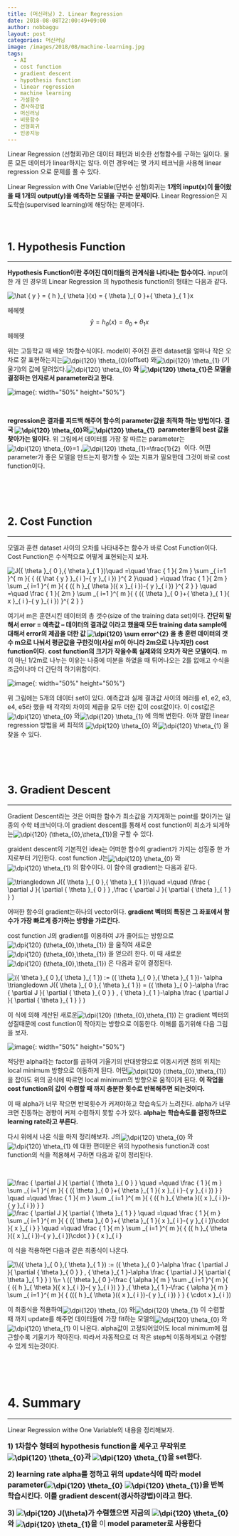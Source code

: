 ```yaml
---
title: (머신러닝) 2. Linear Regression
date: 2018-08-08T22:00:49+09:00
author: nobbaggu
layout: post
categories: 머신러닝
image: /images/2018/08/machine-learning.jpg
tags:
  - AI
  - cost function
  - gradient descent
  - hypothesis function
  - linear regression
  - machine learning
  - 가설함수
  - 경사하강법
  - 머신러닝
  - 비용함수
  - 선형회귀
  - 인공지능
---
```

Linear Regression (선형회귀)은 데이터 패턴과 비슷한 선형함수를 구하는 일이다. 물론 모든 데이터가 linear하지는 않다. 이런 경우에는 몇 가지 테크닉을 사용해 linear regression 으로 문제를 풀 수 있다.

Linear Regression with One Variable(단변수 선형)회귀는 **1개의 input(x)이 들어왔을 때 1개의 output(y)을 예측하는 모델을 구하는 문제이다**. Linear Regression은 지도학습(supervised learning)에 해당하는 문제이다.

&nbsp;

# <span style="font-size: 18pt;"><strong>1. Hypothesis Function</strong></span>

* * *

**Hypothesis Function이란 주어진 데이터들의 관계식을 나타내는 함수이다.** input이 한 개 인 경우의 Linear Regression 의 hypothesis function의 형태는 다음과 같다.

<img src="https://latex.codecogs.com/gif.latex?\hat&space;{&space;y&space;}&space;=&space;{&space;h&space;}_{&space;\theta&space;}(x)&space;=&space;{&space;\theta&space;}_{&space;0&space;}+{&space;\theta&space;}_{&space;1&space;}x" alt="\hat { y } = { h }_{ \theta }(x) = { \theta }_{ 0 }+{ \theta }_{ 1 }x" align="absmiddle" /> 

헤헤헷 $$ \hat { y } = { h }_{ \theta }(x) = { \theta }_{ 0 }+{ \theta }_{ 1 }x $$ 헤헤헷

위는 고등학교 때 배운 1차함수식이다. model이 주어진 훈련 dataset을 얼마나 작은 오차로 잘 표현하는지는<img src="https://latex.codecogs.com/gif.latex?\dpi{120}&space;\theta_{0}" alt="\dpi{120} \theta_{0}" align="absmiddle" />(offset) 와<img src="https://latex.codecogs.com/gif.latex?\dpi{120}&space;\theta_{1}" alt="\dpi{120} \theta_{1}" align="absmiddle" /> (기울기)의 값에 달려있다.<img src="https://latex.codecogs.com/gif.latex?\dpi{120}&space;\theta_{0}" alt="\dpi{120} \theta_{0}" align="absmiddle" /> **와 <img src="https://latex.codecogs.com/gif.latex?\dpi{120}&space;\theta_{1}" alt="\dpi{120} \theta_{1}" align="absmiddle" />은 모델을 결정하는 인자로서 parameter라고 한다**.

![image](/images/2018/08/1.png){: width="50%" height="50%"}

&nbsp;

**regression은 결과를 피드백 해주어 함수의 parameter값을 최적화 하는 방법이다. 결국 <img src="https://latex.codecogs.com/gif.latex?\dpi{120}&space;\theta_{0}" alt="\dpi{120} \theta_{0}" align="absmiddle" />와<img src="https://latex.codecogs.com/gif.latex?\dpi{120}&space;\theta_{1}" alt="\dpi{120} \theta_{1}" align="absmiddle" />  parameter들의 best 값을 찾아가는 일이다**. 위 그림에서 데이터를 가장 잘 따르는 parameter는<img src="https://latex.codecogs.com/gif.latex?\dpi{120}&space;\theta_{0}=1" alt="\dpi{120} \theta_{0}=1" align="absmiddle" /> ,<img src="https://latex.codecogs.com/gif.latex?\dpi{120}&space;\theta_{1}=\frac{1}{2}" alt="\dpi{120} \theta_{1}=\frac{1}{2}" align="absmiddle" />  이다. 어떤 parameter가 좋은 모델을 만드는지 평가할 수 있는 지표가 필요한데 그것이 바로 cost function이다.

&nbsp;

&nbsp;

# <span style="font-size: 18pt;"><strong>2. Cost Function</strong></span>

* * *

모델과 훈련 dataset 사이의 오차를 나타내주는 함수가 바로 Cost Function이다. Cost Function은 수식적으로 어떻게 표현되는지 보자.

<img src="https://latex.codecogs.com/gif.latex?J({&space;\theta&space;}_{&space;0&space;},{&space;\theta&space;}_{&space;1&space;})\quad&space;=\quad&space;\frac&space;{&space;1&space;}{&space;2m&space;}&space;\sum&space;_{&space;i=1&space;}^{&space;m&space;}{&space;{&space;({&space;\hat&space;{&space;y&space;}&space;}_{&space;i&space;}-{&space;y&space;}_{&space;i&space;})&space;}^{&space;2&space;}\quad&space;}&space;=\quad&space;\frac&space;{&space;1&space;}{&space;2m&space;}&space;\sum&space;_{&space;i=1&space;}^{&space;m&space;}{&space;{&space;({&space;h&space;}_{&space;\theta&space;}({&space;x&space;}_{&space;i&space;})-{&space;y&space;}_{&space;i&space;})&space;}^{&space;2&space;}&space;}&space;\quad&space;=\quad&space;\frac&space;{&space;1&space;}{&space;2m&space;}&space;\sum&space;_{&space;i=1&space;}^{&space;m&space;}{&space;{&space;({&space;\theta&space;}_{&space;0&space;}+{&space;\theta&space;}_{&space;1&space;}{&space;x&space;}_{&space;i&space;}-{&space;y&space;}_{&space;i&space;})&space;}^{&space;2&space;}&space;}" alt="J({ \theta }_{ 0 },{ \theta }_{ 1 })\quad =\quad \frac { 1 }{ 2m } \sum _{ i=1 }^{ m }{ { ({ \hat { y } }_{ i }-{ y }_{ i }) }^{ 2 }\quad } =\quad \frac { 1 }{ 2m } \sum _{ i=1 }^{ m }{ { ({ h }_{ \theta }({ x }_{ i })-{ y }_{ i }) }^{ 2 } } \quad =\quad \frac { 1 }{ 2m } \sum _{ i=1 }^{ m }{ { ({ \theta }_{ 0 }+{ \theta }_{ 1 }{ x }_{ i }-{ y }_{ i }) }^{ 2 } }" align="absmiddle" /> 

여기서 m은 훈련시킨 데이터의 총 갯수(size of the training data set)이다. **간단히 말해서 error = 예측값 &#8211; 데이터의 결과값 이라고 했을때 모든 training data sample에 대해서 error의 제곱을 더한 값 <img src="https://latex.codecogs.com/gif.latex?\dpi{120}&space;\sum&space;error^{2}" alt="\dpi{120} \sum error^{2}" align="absmiddle" /> 을 총 훈련 데이터의 갯수 m으로 나눠서 평균값을 구한것이(사실 m이 아니라 2m으로 나누지만) cost function이다.** **cost function의 크기가 작을수록 실제와의 오차가 작은 모델이다.** m이 아닌 1/2m로 나누는 이유는 나중에 미분을 하였을 때 튀어나오는 2를 없애고 수식을 조금이나마 더 간단히 하기위함이다.

![image](/images/2018/08/2.jpg){: width="50%" height="50%"}

위 그림에는 5개의 데이터 set이 있다. 예측값과 실제 결과값 사이의 에러를 e1, e2, e3, e4, e5라 했을 때 각각의 차이의 제곱을 모두 더한 값이 cost값이다. 이 cost값은<img src="https://latex.codecogs.com/gif.latex?\dpi{120}&space;\theta_{0}" alt="\dpi{120} \theta_{0}" align="absmiddle" /> 와<img src="https://latex.codecogs.com/gif.latex?\dpi{120}&space;\theta_{1}" alt="\dpi{120} \theta_{1}" align="absmiddle" /> 에 의해 변한다. 아까 말한 linear regression 방법을 써 최적의 <img src="https://latex.codecogs.com/gif.latex?\dpi{120}&space;\theta_{0}" alt="\dpi{120} \theta_{0}" align="absmiddle" /> 와<img src="https://latex.codecogs.com/gif.latex?\dpi{120}&space;\theta_{1}" alt="\dpi{120} \theta_{1}" align="absmiddle" /> 을 찾을 수 있다.

&nbsp;

&nbsp;

# <span style="font-size: 18pt;"><strong>3. Gradient Descent</strong></span>

* * *

Gradient Descent라는 것은 어떠한 함수가 최소값을 가지게하는 point를 찾아가는 일종의 수학 테크닉이다.이 gradient descent를 통해서 cost function이 최소가 되게하는<img src="https://latex.codecogs.com/gif.latex?\dpi{120}&space;(\theta_{0},\theta_{1})" alt="\dpi{120} (\theta_{0},\theta_{1})" align="absmiddle" />을 구할 수 있다.

graident descent의 기본적인 idea는 어떠한 함수의 gradient가 가지는 성질중 한 가지로부터 기인한다. cost function J는<img src="https://latex.codecogs.com/gif.latex?\dpi{120}&space;\theta_{0}" alt="\dpi{120} \theta_{0}" align="absmiddle" /> 와<img src="https://latex.codecogs.com/gif.latex?\dpi{120}&space;\theta_{1}" alt="\dpi{120} \theta_{1}" align="absmiddle" /> 의 함수이다. 이 함수의 gradient는 다음과 같다.

<img src="https://latex.codecogs.com/gif.latex?\triangledown&space;J({&space;\theta&space;}_{&space;0&space;},{&space;\theta&space;}_{&space;1&space;})\quad&space;=\quad&space;(\frac&space;{&space;\partial&space;J&space;}{&space;\partial&space;{&space;\theta&space;}_{&space;0&space;}&space;}&space;,\frac&space;{&space;\partial&space;J&space;}{&space;\partial&space;{&space;\theta&space;}_{&space;1&space;}&space;}&space;)" alt="\triangledown J({ \theta }_{ 0 },{ \theta }_{ 1 })\quad =\quad (\frac { \partial J }{ \partial { \theta }_{ 0 } } ,\frac { \partial J }{ \partial { \theta }_{ 1 } } )" align="absmiddle" /> 

어떠한 함수의 gradient는하나의 vector이다. **gradient 벡터의 특징은 그 좌표에서 함수가 가장 빠르게 증가하는 방향을 가르킨다.**

cost function J의 gradient를 이용하여 J가 줄어드는 방향으로<img src="https://latex.codecogs.com/gif.latex?\dpi{120}&space;(\theta_{0},\theta_{1})" alt="\dpi{120} (\theta_{0},\theta_{1})" align="absmiddle" /> 을 움직여 새로운<img src="https://latex.codecogs.com/gif.latex?\dpi{120}&space;(\theta_{0},\theta_{1})" alt="\dpi{120} (\theta_{0},\theta_{1})" align="absmiddle" /> 을 얻으려 한다. 이 때 새로운<img src="https://latex.codecogs.com/gif.latex?\dpi{120}&space;(\theta_{0},\theta_{1})" alt="\dpi{120} (\theta_{0},\theta_{1})" align="absmiddle" /> 은 다음과 같이 결정된다.

<img src="https://latex.codecogs.com/gif.latex?({&space;\theta&space;}_{&space;0&space;},{&space;\theta&space;}_{&space;1&space;})&space;:=&space;({&space;\theta&space;}_{&space;0&space;},{&space;\theta&space;}_{&space;1&space;})-&space;\alpha&space;\triangledown&space;J({&space;\theta&space;}_{&space;0&space;},{&space;\theta&space;}_{&space;1&space;})&space;=&space;({&space;\theta&space;}_{&space;0&space;}-\alpha&space;\frac&space;{&space;\partial&space;J&space;}{&space;\partial&space;{&space;\theta&space;}_{&space;0&space;}&space;}&space;,&space;{&space;\theta&space;}_{&space;1&space;}-\alpha&space;\frac&space;{&space;\partial&space;J&space;}{&space;\partial&space;{&space;\theta&space;}_{&space;1&space;}&space;}&space;)" alt="({ \theta }_{ 0 },{ \theta }_{ 1 }) := ({ \theta }_{ 0 },{ \theta }_{ 1 })- \alpha \triangledown J({ \theta }_{ 0 },{ \theta }_{ 1 }) = ({ \theta }_{ 0 }-\alpha \frac { \partial J }{ \partial { \theta }_{ 0 } } , { \theta }_{ 1 }-\alpha \frac { \partial J }{ \partial { \theta }_{ 1 } } )" align="absmiddle" /> 

이 식에 의해 계산된 새로운<img src="https://latex.codecogs.com/gif.latex?\dpi{120}&space;(\theta_{0},\theta_{1})" alt="\dpi{120} (\theta_{0},\theta_{1})" align="absmiddle" /> 는 gradient 벡터의 성질때문에 cost function이 작아지는 방향으로 이동한다. 이해를 돕기위해 다음 그림을 보자.

![image](/images/2018/08/3.png){: width="50%" height="50%"}

적당한 alpha라는 factor를 곱하여 기울기의 반대방향으로 이동시키면 점의 위치는 local minimum 방향으로 이동하게 된다. 어떤<img src="https://latex.codecogs.com/gif.latex?\dpi{120}&space;(\theta_{0},\theta_{1})" alt="\dpi{120} (\theta_{0},\theta_{1})" align="absmiddle" /> 을 잡아도 위의 공식에 따르면 local minimum의 방향으로 움직이게 된다. **이 작업을 cost function의 값이 수렴할 때 까지 충분한 횟수로 반복해주면 되는것이다.**

이 때 alpha가 너무 작으면 반복횟수가 커져야하고 학습속도가 느려진다. alpha가 너무 크면 진동하는 경향이 커져 수렴하지 못할 수가 있다. **alpha는** **학습속도를 결정하므로 learning rate라고 부른다.**

다시 위에서 나온 식을 마저 정리해보자. J의<img src="https://latex.codecogs.com/gif.latex?\dpi{120}&space;\theta_{0}" alt="\dpi{120} \theta_{0}" align="absmiddle" /> 와<img src="https://latex.codecogs.com/gif.latex?\dpi{120}&space;\theta_{1}" alt="\dpi{120} \theta_{1}" align="absmiddle" /> 에 대한 편미분은 위의 hypothesis function과 cost function의 식을 적용해서 구하면 다음과 같이 정리된다.

&nbsp;

<img src="https://latex.codecogs.com/gif.latex?\frac&space;{&space;\partial&space;J&space;}{&space;\partial&space;{&space;\theta&space;}_{&space;0&space;}&space;}&space;\quad&space;=\quad&space;\frac&space;{&space;1&space;}{&space;m&space;}&space;\sum&space;_{&space;i=1&space;}^{&space;m&space;}{&space;{&space;({&space;\theta&space;}_{&space;0&space;}+{&space;\theta&space;}_{&space;1&space;}{&space;x&space;}_{&space;i&space;}-{&space;y&space;}_{&space;i&space;})&space;}&space;}&space;\quad&space;=\quad&space;\frac&space;{&space;1&space;}{&space;m&space;}&space;\sum&space;_{&space;i=1&space;}^{&space;m&space;}{&space;{&space;({&space;h&space;}_{&space;\theta&space;}({&space;x&space;}_{&space;i&space;})-{&space;y&space;}_{&space;i&space;})&space;}&space;}" alt="\frac { \partial J }{ \partial { \theta }_{ 0 } } \quad =\quad \frac { 1 }{ m } \sum _{ i=1 }^{ m }{ { ({ \theta }_{ 0 }+{ \theta }_{ 1 }{ x }_{ i }-{ y }_{ i }) } } \quad =\quad \frac { 1 }{ m } \sum _{ i=1 }^{ m }{ { ({ h }_{ \theta }({ x }_{ i })-{ y }_{ i }) } }" align="absmiddle" /> 

<img src="https://latex.codecogs.com/gif.latex?\frac&space;{&space;\partial&space;J&space;}{&space;\partial&space;{&space;\theta&space;}_{&space;1&space;}&space;}&space;\quad&space;=\quad&space;\frac&space;{&space;1&space;}{&space;m&space;}&space;\sum&space;_{&space;i=1&space;}^{&space;m&space;}{&space;{&space;({&space;\theta&space;}_{&space;0&space;}+{&space;\theta&space;}_{&space;1&space;}{&space;x&space;}_{&space;i&space;}-{&space;y&space;}_{&space;i&space;})\cdot&space;}{&space;x&space;}_{&space;i&space;}&space;}&space;\quad&space;=\quad&space;\frac&space;{&space;1&space;}{&space;m&space;}&space;\sum&space;_{&space;i=1&space;}^{&space;m&space;}{&space;{&space;({&space;h&space;}_{&space;\theta&space;}({&space;x&space;}_{&space;i&space;})-{&space;y&space;}_{&space;i&space;})\cdot&space;}&space;}&space;{&space;x&space;}_{&space;i&space;}" alt="\frac { \partial J }{ \partial { \theta }_{ 1 } } \quad =\quad \frac { 1 }{ m } \sum _{ i=1 }^{ m }{ { ({ \theta }_{ 0 }+{ \theta }_{ 1 }{ x }_{ i }-{ y }_{ i })\cdot }{ x }_{ i } } \quad =\quad \frac { 1 }{ m } \sum _{ i=1 }^{ m }{ { ({ h }_{ \theta }({ x }_{ i })-{ y }_{ i })\cdot } } { x }_{ i }" align="absmiddle" /> 

이 식을 적용하면 다음과 같은 최종식이 나온다.

<img src="https://latex.codecogs.com/gif.latex?\\({&space;\theta&space;}_{&space;0&space;},{&space;\theta&space;}_{&space;1&space;})&space;:=&space;({&space;\theta&space;}_{&space;0&space;}-\alpha&space;\frac&space;{&space;\partial&space;J&space;}{&space;\partial&space;{&space;\theta&space;}_{&space;0&space;}&space;}&space;,&space;{&space;\theta&space;}_{&space;1&space;}-\alpha&space;\frac&space;{&space;\partial&space;J&space;}{&space;\partial&space;{&space;\theta&space;}_{&space;1&space;}&space;}&space;)&space;\\=&space;\&space;({&space;\theta&space;}_{&space;0&space;}-\frac&space;{&space;\alpha&space;}{&space;m&space;}&space;\sum&space;_{&space;i=1&space;}^{&space;m&space;}{&space;{&space;({&space;h&space;}_{&space;\theta&space;}({&space;x&space;}_{&space;i&space;})-{&space;y&space;}_{&space;i&space;})&space;}&space;}&space;,{&space;\theta&space;}_{&space;1&space;}-\frac&space;{&space;\alpha&space;}{&space;m&space;}&space;\sum&space;_{&space;i=1&space;}^{&space;m&space;}{&space;{&space;(({&space;h&space;}_{&space;\theta&space;}({&space;x&space;}_{&space;i&space;})-{&space;y&space;}_{&space;i&space;})&space;}&space;}&space;{&space;\cdot&space;x&space;}_{&space;i&space;})" alt="\\({ \theta }_{ 0 },{ \theta }_{ 1 }) := ({ \theta }_{ 0 }-\alpha \frac { \partial J }{ \partial { \theta }_{ 0 } } , { \theta }_{ 1 }-\alpha \frac { \partial J }{ \partial { \theta }_{ 1 } } ) \\= \ ({ \theta }_{ 0 }-\frac { \alpha }{ m } \sum _{ i=1 }^{ m }{ { ({ h }_{ \theta }({ x }_{ i })-{ y }_{ i }) } } ,{ \theta }_{ 1 }-\frac { \alpha }{ m } \sum _{ i=1 }^{ m }{ { (({ h }_{ \theta }({ x }_{ i })-{ y }_{ i }) } } { \cdot x }_{ i })" align="absmiddle" /> 

이 최종식을 적용하여<img src="https://latex.codecogs.com/gif.latex?\dpi{120}&space;\theta_{0}" alt="\dpi{120} \theta_{0}" align="absmiddle" /> 와<img src="https://latex.codecogs.com/gif.latex?\dpi{120}&space;\theta_{1}" alt="\dpi{120} \theta_{1}" align="absmiddle" /> 이 수렴할 때 까지 update를 해주면 데이터들에 가장 fit하는 모델의<img src="https://latex.codecogs.com/gif.latex?\dpi{120}&space;\theta_{0}" alt="\dpi{120} \theta_{0}" align="absmiddle" /> 와<img src="https://latex.codecogs.com/gif.latex?\dpi{120}&space;\theta_{1}" alt="\dpi{120} \theta_{1}" align="absmiddle" /> 이 나온다. alpha값이 고정되어있어도 local minimum에 접근할수록 기울기가 작아진다. 따라서 자동적으로 더 작은 step씩 이동하게되고 수렴할 수 있게 되는것이다.

&nbsp;

&nbsp;

# **4. Summary**

* * *

Linear Regression withe One Variable의 내용을 정리해보자.

<span style="font-size: 12pt;"><strong>1) 1차함수 형태의 hypothesis function을 세우고 무작위로 <img src="https://latex.codecogs.com/gif.latex?\dpi{120}&space;\theta_{0}" alt="\dpi{120} \theta_{0}" align="absmiddle" />과 <img src="https://latex.codecogs.com/gif.latex?\dpi{120}&space;\theta_{1}" alt="\dpi{120} \theta_{1}" align="absmiddle" />을 set한다.</strong></span>

<span style="font-size: 12pt;"><strong>2) learning rate alpha를 정하고 위의 update식에 따라 model parameter(<img src="https://latex.codecogs.com/gif.latex?\dpi{120}&space;\theta_{0}" alt="\dpi{120} \theta_{0}" align="absmiddle" /> <img src="https://latex.codecogs.com/gif.latex?\dpi{120}&space;\theta_{1}" alt="\dpi{120} \theta_{1}" align="absmiddle" />)을 반복 학습시킨다. 이를 gradient descent(경사하강법)이라고 한다.</strong></span>

<span style="font-size: 12pt;"><strong>3) <img src="https://latex.codecogs.com/gif.latex?\dpi{120}&space;J(\theta)" alt="\dpi{120} J(\theta)" align="absmiddle" />가 수렴했으면 지금의 <img src="https://latex.codecogs.com/gif.latex?\dpi{120}&space;\theta_{0}" alt="\dpi{120} \theta_{0}" align="absmiddle" />와 <img src="https://latex.codecogs.com/gif.latex?\dpi{120}&space;\theta_{1}" alt="\dpi{120} \theta_{1}" align="absmiddle" />을</strong> 이<strong> model parameter로 사용한다</strong></span>
